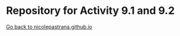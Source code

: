 # Repository for Activity 9.1 and 9.2

[Go back to nicolepastrana.github.io](https://nicolepastrana.github.io/)
